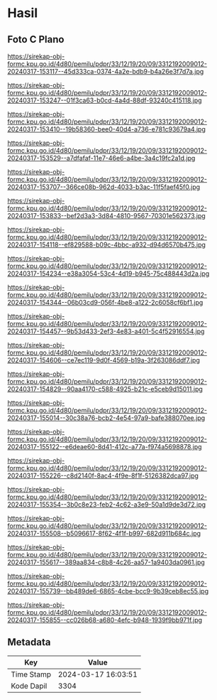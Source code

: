 # Hasil

## Foto C Plano

https://sirekap-obj-formc.kpu.go.id/4d80/pemilu/pdpr/33/12/19/20/09/3312192009012-20240317-153117--45d333ca-0374-4a2e-bdb9-b4a26e3f7d7a.jpg

https://sirekap-obj-formc.kpu.go.id/4d80/pemilu/pdpr/33/12/19/20/09/3312192009012-20240317-153247--01f3ca63-b0cd-4a4d-88df-93240c415118.jpg

https://sirekap-obj-formc.kpu.go.id/4d80/pemilu/pdpr/33/12/19/20/09/3312192009012-20240317-153410--19b58360-bee0-40d4-a736-e781c93679a4.jpg

https://sirekap-obj-formc.kpu.go.id/4d80/pemilu/pdpr/33/12/19/20/09/3312192009012-20240317-153529--a7dfafaf-11e7-46e6-a4be-3a4c19fc2a1d.jpg

https://sirekap-obj-formc.kpu.go.id/4d80/pemilu/pdpr/33/12/19/20/09/3312192009012-20240317-153707--366ce08b-962d-4033-b3ac-11f5faef45f0.jpg

https://sirekap-obj-formc.kpu.go.id/4d80/pemilu/pdpr/33/12/19/20/09/3312192009012-20240317-153833--bef2d3a3-3d84-4810-9567-70301e562373.jpg

https://sirekap-obj-formc.kpu.go.id/4d80/pemilu/pdpr/33/12/19/20/09/3312192009012-20240317-154118--ef829588-b09c-4bbc-a932-d94d6570b475.jpg

https://sirekap-obj-formc.kpu.go.id/4d80/pemilu/pdpr/33/12/19/20/09/3312192009012-20240317-154234--e38a3054-53c4-4d19-b945-75c488443d2a.jpg

https://sirekap-obj-formc.kpu.go.id/4d80/pemilu/pdpr/33/12/19/20/09/3312192009012-20240317-154344--06b03cd9-056f-4be8-a122-2c6058cf6bf1.jpg

https://sirekap-obj-formc.kpu.go.id/4d80/pemilu/pdpr/33/12/19/20/09/3312192009012-20240317-154457--9b53d433-2ef3-4e83-a401-5c4f52916554.jpg

https://sirekap-obj-formc.kpu.go.id/4d80/pemilu/pdpr/33/12/19/20/09/3312192009012-20240317-154606--ce7ec119-9d0f-4569-b19a-3f263086ddf7.jpg

https://sirekap-obj-formc.kpu.go.id/4d80/pemilu/pdpr/33/12/19/20/09/3312192009012-20240317-154829--90aa4170-c588-4925-b21c-e5ceb9d15011.jpg

https://sirekap-obj-formc.kpu.go.id/4d80/pemilu/pdpr/33/12/19/20/09/3312192009012-20240317-155014--30c38a76-bcb2-4e54-97a9-bafe388070ee.jpg

https://sirekap-obj-formc.kpu.go.id/4d80/pemilu/pdpr/33/12/19/20/09/3312192009012-20240317-155122--e6deae60-8d41-412c-a77a-f974a5698878.jpg

https://sirekap-obj-formc.kpu.go.id/4d80/pemilu/pdpr/33/12/19/20/09/3312192009012-20240317-155226--c8d2140f-8ac4-4f9e-8f1f-5126382dca97.jpg

https://sirekap-obj-formc.kpu.go.id/4d80/pemilu/pdpr/33/12/19/20/09/3312192009012-20240317-155354--3b0c8e23-feb2-4c62-a3e9-50a1d9de3d72.jpg

https://sirekap-obj-formc.kpu.go.id/4d80/pemilu/pdpr/33/12/19/20/09/3312192009012-20240317-155508--b5096617-8f62-4f1f-b997-682d911b684c.jpg

https://sirekap-obj-formc.kpu.go.id/4d80/pemilu/pdpr/33/12/19/20/09/3312192009012-20240317-155617--389aa834-c8b8-4c26-aa57-1a9403da0961.jpg

https://sirekap-obj-formc.kpu.go.id/4d80/pemilu/pdpr/33/12/19/20/09/3312192009012-20240317-155739--bb489de6-6865-4cbe-bcc9-9b39ceb8ec55.jpg

https://sirekap-obj-formc.kpu.go.id/4d80/pemilu/pdpr/33/12/19/20/09/3312192009012-20240317-155855--cc026b68-a680-4efc-b948-1939f9bb971f.jpg


## Metadata

| Key        | Value               |
| ---------- | ------------------- |
| Time Stamp | 2024-03-17 16:03:51 |
| Kode Dapil | 3304                |



